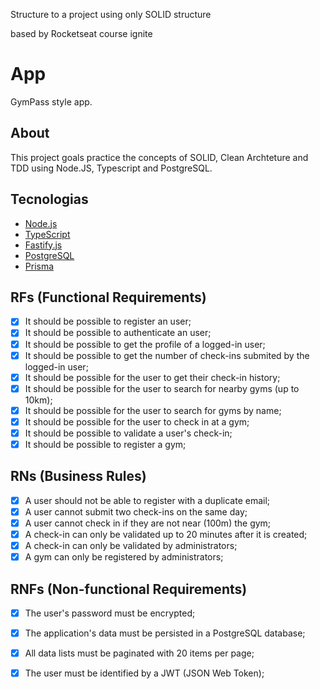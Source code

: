 Structure to a project using only SOLID structure 

based by Rocketseat course ignite 

# App

GymPass style app.

## About

This project goals practice the concepts of SOLID, Clean Archteture and TDD 
using Node.JS, Typescript and PostgreSQL.

## Tecnologias

- [Node.js](https://nodejs.org/en/)
- [TypeScript](https://www.typescriptlang.org/)
- [Fastify.js](https://fastify.dev/)
- [PostgreSQL](https://www.postgresql.org/)
- [Prisma](https://www.prisma.io/)

## RFs (Functional Requirements)

- [x] It should be possible to register an user;
- [x] It should be possible to authenticate an user;
- [x] It should be possible to get the profile of a logged-in user;
- [x] It should be possible to get the number of check-ins submited by the logged-in user;
- [x] It should be possible for the user to get their check-in history;
- [x] It should be possible for the user to search for nearby gyms (up to 10km);
- [x] It should be possible for the user to search for gyms by name;
- [x] It should be possible for the user to check in at a gym;
- [x] It should be possible to validate a user's check-in;
- [x] It should be possible to register a gym;

## RNs (Business Rules)

- [x] A user should not be able to register with a duplicate email;
- [x] A user cannot submit two check-ins on the same day;
- [x] A user cannot check in if they are not near (100m) the gym;
- [x] A check-in can only be validated up to 20 minutes after it is created;
- [x] A check-in can only be validated by administrators;
- [x] A gym can only be registered by administrators;

## RNFs (Non-functional Requirements)

- [x] The user's password must be encrypted;
- [x] The application's data must be persisted in a PostgreSQL database;
- [x] All data lists must be paginated with 20 items per page;
- [x] The user must be identified by a JWT (JSON Web Token);

